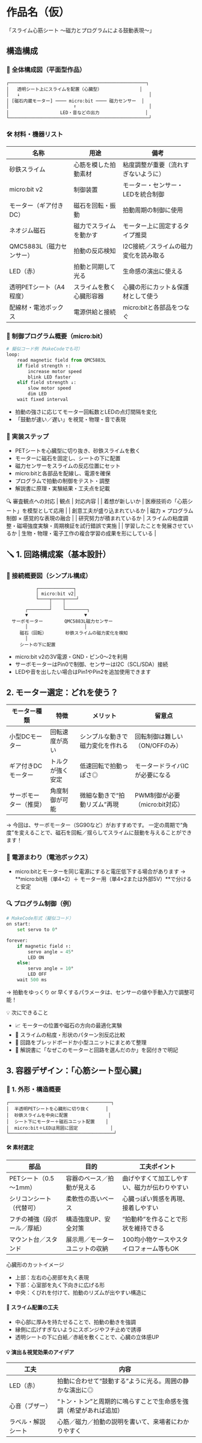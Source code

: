 # 作品名（仮）

「スライム心筋シート ～磁力とプログラムによる鼓動表現～」

## 構造構成
### 🔹 全体構成図（平面型作品）

```
┌───────────────────────────────────────────────────┐
│   透明シート上にスライムを配置（心臓型）              │
│   ↓                                                │
│ [磁石内蔵モーター] ──── micro:bit ──── 磁力センサー  │
│                        ↑                           │
│                   LED・音などの出力                 │
└────────────────────────────────────────────────────┘
```

### 🛠 材料・機器リスト

| 名称 | 用途 | 備考 |
|------|-------| ------------------------------------------------------ | 
| 砂鉄スライム | 心筋を模した拍動素材 | 粘度調整が重要（流れすぎないように） | 
| micro:bit v2 | 制御装置 | モーター・センサー・LEDを統合制御 | 
| モーター（ギア付きDC） | 磁石を回転・振動 | 拍動周期の制御に使用 | 
| ネオジム磁石 | 磁力でスライムを動かす | モーター上に固定するタイプ推奨 | 
| QMC5883L（磁力センサー） | 拍動の反応検知 | I2C接続／スライムの磁力変化を読み取る | 
| LED（赤） | 拍動と同期して光る | 生命感の演出に使える | 
| 透明PETシート（A4程度） | スライムを敷く心臓形容器 | 心臓の形にカット＆保護材として使う | 
| 配線材・電池ボックス | 電源供給と接続 | micro:bitと各部品をつなぐ | 



### 🧠 制御プログラム概要（micro:bit）

```py
# 擬似コード例（MakeCodeでも可）
loop:
    read magnetic field from QMC5883L
    if field strength ↑:
        increase motor speed
        blink LED faster
    elif field strength ↓:
        slow motor speed
        dim LED
    wait fixed interval
```

- 拍動の強さに応じてモーター回転数とLEDの点灯間隔を変化
- 「鼓動が速い／遅い」を視覚・物理・音で表現

### 🎯 実装ステップ
- PETシートを心臓型に切り抜き、砂鉄スライムを敷く
- モーターに磁石を固定し、シートの下に配置
- 磁力センサーをスライムの反応位置にセット
- micro:bitと各部品を配線し、電源を確保
- プログラムで拍動の制御をテスト・調整
- 解説書に原理・実験結果・工夫点を記載

🔍 審査観点への対応
| 観点 | 対応内容 | 
| 着想が新しいか | 医療技術の「心筋シート」を模型として応用 | 
| 創意工夫が盛り込まれているか | 磁力 × プログラム制御 × 感覚的な表現の融合 | 
| 研究努力が積まれているか | スライムの粘度調整・磁場強度実験・周期検証を試行錯誤で実施 | 
| 学習したことを発展させているか | 生物・物理・電子工作の複合学習の成果を形にしている | 


## 🪛 1. 回路構成案（基本設計）
### 🧩 接続概要図（シンプル構成）
```
           ┌─────────────┐
           │ micro:bit v2│
           └────┬────┬────┘
                │    │
       ┌────────┘    └────────┐
       ▼                     ▼
  サーボモーター        QMC5883L磁力センサー
       │                     │
     磁石（回転）       砂鉄スライムの磁力変化を検知
       │
     シートの下に配置
```

- micro:bit v2の3V電源・GND・ピン0〜2を利用
- サーボモーターはPin0で制御、センサーはI2C（SCL/SDA）接続
- LEDや音を出したい場合はPin1やPin2を追加使用できます

## 2. モーター選定：どれを使う？

| モーター種類 | 特徴 | メリット | 留意点 | 
| ----------  | --- | ------- | ------ | 
| 小型DCモーター | 回転速度が高い | シンプルな動きで磁力変化を作れる | 回転制御は難しい（ON/OFFのみ） | 
| ギア付きDCモーター | トルクが強く安定 | 低速回転で拍動っぽさ◎ | モータードライバICが必要になる | 
| サーボモーター（推奨） | 角度制御が可能 | 微細な動きで“拍動リズム”再現 | PWM制御が必要（micro:bit対応） | 


→ 今回は、サーボモーター（SG90など）がおすすめです。
一定の周期で“角度”を変えることで、磁石を回転／揺らしてスライムに鼓動を与えることができます！

### 🔋 電源まわり（電池ボックス）
- micro:bitとモーターを同じ電源にすると電圧低下する場合があります
→ **micro:bit用（単4×2）＋ モーター用（単4×2または外部5V）**で分けると安定

### 🔍 プログラム制御（例）
```py
# MakeCode形式（擬似コード）
on start:
    set servo to 0°

forever:
    if magnetic field ↑:
        servo angle = 45°
        LED ON
    else:
        servo angle = 10°
        LED OFF
    wait 500 ms
```


→ 拍動をゆっくり or 早くするパラメータは、センサーの値や手動入力で調整可能！

💡 次にできること
- 📈 モーターの位置や磁石の方向の最適化実験
- 🧪 スライムの粘度・形状のパターン別反応比較
- 🔧 回路をブレッドボードか小型ユニットにまとめて整理
- 📄 解説書に「なぜこのモーターと回路を選んだのか」を図付きで明記

## 3. 容器デザイン：「心筋シート型心臓」
### 🎨 1. 外形・構造概要
```
┌──────────────────────────────────────┐
│  半透明PETシートを心臓形に切り抜く      │
│  砂鉄スライムを中央に配置               │
│  シート下にモーター＋磁石ユニット配置    │
│  micro:bit＋LEDは周囲に固定            │
└───────────────────────────────────────┘
```

#### 🛠 素材選定

| 部品 | 目的 | 工夫ポイント | 
| --- | ----- | ---------- |
| PETシート（0.5～1mm） | 容器のベース／拍動が見える | 曲げやすくて加工しやすい、磁力が伝わりやすい | 
| シリコンシート（代替可） | 柔軟性の高いベース | 心臓っぽい質感を再現、接着しやすい | 
| フチの補強（段ボール／厚紙） | 構造強度UP、安全対策 | “拍動枠”を作ることで形状を維持できる | 
| マウント台／スタンド | 展示用／モーターユニットの収納 | 100均小物ケースやスタイロフォーム等もOK | 

心臓形のカットイメージ
- 上部：左右の心房部を丸く表現
- 下部：心室部を丸く下向きに広げる形
- 中央：くびれを付けて、拍動のリズムが出やすい構造に

#### 🧪 スライム配置の工夫
- 中心部に厚みを持たせることで、拍動の動きを強調
- 縁側に広げすぎないようにスポンジやフチ止めで誘導
- 透明シートの下に白紙／赤紙を敷くことで、心臓の立体感UP

#### 💡 演出＆視覚効果のアイデア

| 工夫 | 内容 |
| ----- | ----|  
| LED（赤） | 拍動に合わせて“鼓動する”ように光る。周囲の静かな演出に◎ | 
| 心音（ブザー） | “トン・トン”と周期的に鳴らすことで生命感を強調（希望があれば追加） | 
| ラベル・解説シート | 心筋／磁力／拍動の説明を書いて、来場者にわかりやすく | 

<script src="https://makecode.com/gh-pages-embed.js"></script><script>makeCodeRender("{{ site.makecode.home_url }}", "{{ site.github.owner_name }}/{{ site.github.repository_name }}");</script>



